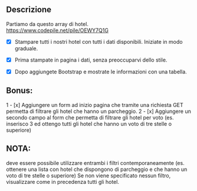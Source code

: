 ## Descrizione
Partiamo da questo array di hotel. https://www.codepile.net/pile/OEWY7Q1G

- [x] Stampare tutti i nostri hotel con tutti i dati disponibili.
                Iniziate in modo graduale.
- [x] Prima stampate in pagina i dati, senza preoccuparvi dello stile.
- [x] Dopo aggiungete Bootstrap e mostrate le informazioni con una tabella.


## Bonus:
1 - [x] Aggiungere un form ad inizio pagina che tramite una richiesta GET permetta di filtrare gli hotel che hanno un parcheggio.
2 - [x] Aggiungere un secondo campo al form che permetta di filtrare gli hotel per voto (es. inserisco 3 ed ottengo tutti gli hotel che hanno un voto di tre stelle o superiore)


## NOTA:
 deve essere possibile utilizzare entrambi i filtri contemporaneamente (es. ottenere una lista con hotel che dispongono di parcheggio e che hanno un voto di tre stelle o superiore)
 Se non viene specificato nessun filtro, visualizzare come in precedenza tutti gli hotel.